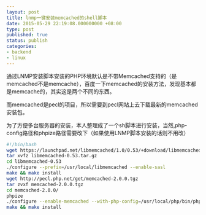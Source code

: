 ```yaml
---
layout: post
title: lnmp一键安装memcached的shell脚本
date: 2015-05-29 22:19:08.000000000 +08:00
type: post
published: true
status: publish
categories:
- backend
- linux
---
```

通过LNMP安装脚本安装的PHP环境默认是不带Memcached支持的（是memcached不是memcache），百度一下memcached的安装方法，发现基本都是memcache的，其实这是两个不同的东西。

而memcached是pecl的项目，所以需要到pecl网站上去下载最新的memcached安装包。

为了方便多台服务器的安装，本人整理成了一个sh脚本进行安装，当然,php-config路径和phpize路径需要改下（如果使用LNMP脚本安装的话则不用改）

```bash
#!/bin/bash
wget https://launchpad.net/libmemcached/1.0/0.53/+download/libmemcached-0.53.tar.gz
tar xvfz libmemcached-0.53.tar.gz
cd libmemcached-0.53
./configure --prefix=/usr/local/libmemcached --enable-sasl
make && make install
wget http://pecl.php.net/get/memcached-2.0.0.tgz
tar zvxf memcached-2.0.0.tgz
cd memcached-2.0.0/
phpize
./configure --enable-memcached --with-php-config=/usr/local/php/bin/php-config --with-libmemcached-dir=/usr/local/libmemcached --enable-memcached-sasl
make && make install
```
